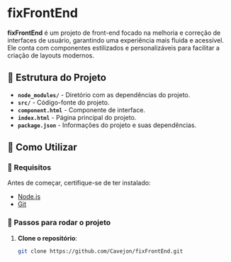 # fixFrontEnd

**fixFrontEnd** é um projeto de front-end focado na melhoria e correção de interfaces de usuário, garantindo uma experiência mais fluida e acessível. Ele conta com componentes estilizados e personalizáveis para facilitar a criação de layouts modernos.

## 📂 Estrutura do Projeto

- **`node_modules/`** - Diretório com as dependências do projeto.
- **`src/`** - Código-fonte do projeto.
- **`component.html`** - Componente de interface.
- **`index.html`** - Página principal do projeto.
- **`package.json`** - Informações do projeto e suas dependências.

## 🚀 Como Utilizar

### 🔹 Requisitos
Antes de começar, certifique-se de ter instalado:

- [Node.js](https://nodejs.org/)
- [Git](https://git-scm.com/)

### 🔹 Passos para rodar o projeto

1. **Clone o repositório**:
   ```bash
   git clone https://github.com/Cavejon/fixFrontEnd.git
